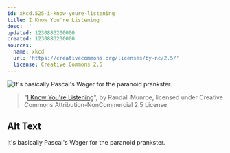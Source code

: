 ```yaml
---
id: xkcd.525-i-know-youre-listening
title: I Know You're Listening
desc: ''
updated: 1230883200000
created: 1230883200000
sources:
  name: xkcd
  url: 'https://creativecommons.org/licenses/by-nc/2.5/'
  license: Creative Commons 2.5
---
```

![It's basically Pascal's Wager for the paranoid prankster.](https://imgs.xkcd.com/comics/i_know_youre_listening.png)
> "[I Know You're Listening](https://xkcd.com/525/)", by Randall Munroe, licensed under Creative Commons Attribution-NonCommercial 2.5 License

## Alt Text
It's basically Pascal's Wager for the paranoid prankster.
